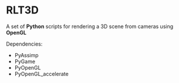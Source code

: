 # RLT3D

A set of **Python** scripts for rendering a 3D scene from cameras using **OpenGL**

Dependencies:
- PyAssimp
- PyGame
- PyOpenGL
- PyOpenGL_accelerate
